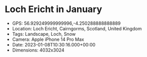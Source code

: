 # Loch Ericht in January

- GPS: 56.929249999999996,-4.250288888888889
- Location: Loch Ericht, Cairngorms, Scotland, United Kingdom
- Tags: Landscape, Loch, Snow
- Camera: Apple iPhone 14 Pro Max
- Date: 2023-01-08T10:30:16.000+00:00
- Dimensions: 4032x3024
